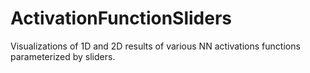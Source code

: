 # ActivationFunctionSliders
Visualizations of 1D and 2D results of various NN activations functions parameterized by sliders.
